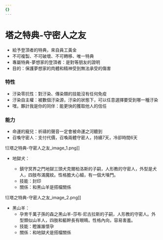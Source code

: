 ```yaml
---
{}
---
```

# 塔之特典-守密人之友

- 給予登頂者的特典，來自員工黃金
- 不可複製、不可破壞、不可轉移、唯一特典
- 專屬特典-夢想家的登頂者：是對等朋友的證明
- 目的：保護夢想家的肉體和精神受到無法承受的傷害

### 特性

- 汙染零抗性：對汙染、傳染類的技能沒有任何免疫
- 汙染自主權：被數個汙染源，汙染的狀態下，可以任意選擇要受到哪一種汙染
- 嘿，夥計我是你的同伴：能更快的獲取他人的信任

### 能力

- 命運的寵兒：祈禱的聲音一定會被命運之河聽到
- 召喚守密人：支付代價，召喚兩體守密人，持續7天，冷卻時間6天

![[塔之特典-守密人之友_image_1.png]]

- 地獄犬：
    
    - 鎮守冥界之門地獄三頭犬克爾柏洛斯的子嗣，人形教的守密人，外型是犬人，四肢布滿魔紋。性格膽大心細，有一個大嗓門。
    - 技能：封印
    - 關係：和黑山羊是搭檔關係
    
      
    

![[塔之特典-守密人之友_image_2.png]]

- 黑山羊：
    - 孕育千萬子孫的森之黑山羊-莎布‧尼古拉斯的子嗣，人形教的守密人。外型類似山羊人，四肢和軀幹長有眼睛。性格內向，容易害羞。
    - 技能：瞪誰誰懷孕
    - 關係：和地獄犬是搭檔關係